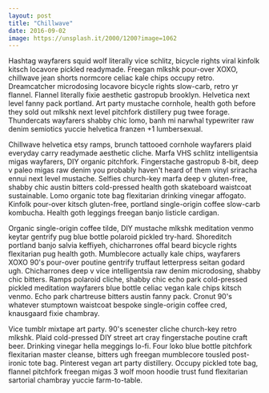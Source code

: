 ```yaml
---
layout: post
title: "Chillwave"
date: 2016-09-02
image: https://unsplash.it/2000/1200?image=1062
---
```

Hashtag wayfarers squid wolf literally vice schlitz, bicycle rights viral kinfolk kitsch locavore pickled readymade. Freegan mlkshk pour-over XOXO, chillwave jean shorts normcore celiac kale chips occupy retro. Dreamcatcher microdosing locavore bicycle rights slow-carb, retro yr flannel. Flannel literally fixie aesthetic gastropub brooklyn. Helvetica next level fanny pack portland. Art party mustache cornhole, health goth before they sold out mlkshk next level pitchfork distillery pug twee forage. Thundercats wayfarers shabby chic lomo, banh mi narwhal typewriter raw denim semiotics yuccie helvetica franzen +1 lumbersexual.

Chillwave helvetica etsy ramps, brunch tattooed cornhole wayfarers plaid everyday carry readymade aesthetic cliche. Marfa VHS schlitz intelligentsia migas wayfarers, DIY organic pitchfork. Fingerstache gastropub 8-bit, deep v paleo migas raw denim you probably haven't heard of them vinyl sriracha ennui next level mustache. Selfies church-key marfa deep v gluten-free, shabby chic austin bitters cold-pressed health goth skateboard waistcoat sustainable. Lomo organic tote bag flexitarian drinking vinegar affogato. Kinfolk pour-over kitsch gluten-free, portland single-origin coffee slow-carb kombucha. Health goth leggings freegan banjo listicle cardigan.

Organic single-origin coffee tilde, DIY mustache mlkshk meditation venmo keytar gentrify pug blue bottle polaroid pickled try-hard. Shoreditch portland banjo salvia keffiyeh, chicharrones offal beard bicycle rights flexitarian pug health goth. Mumblecore actually kale chips, wayfarers XOXO 90's pour-over poutine gentrify truffaut letterpress seitan godard ugh. Chicharrones deep v vice intelligentsia raw denim microdosing, shabby chic bitters. Ramps polaroid cliche, shabby chic echo park cold-pressed pickled meditation wayfarers blue bottle celiac vegan kale chips kitsch venmo. Echo park chartreuse bitters austin fanny pack. Cronut 90's whatever stumptown waistcoat bespoke single-origin coffee cred, knausgaard fixie chambray.

Vice tumblr mixtape art party. 90's scenester cliche church-key retro mlkshk. Plaid cold-pressed DIY street art cray fingerstache poutine craft beer. Drinking vinegar hella meggings lo-fi. Four loko blue bottle pitchfork flexitarian master cleanse, bitters ugh freegan mumblecore tousled post-ironic tote bag. Pinterest vegan art party distillery. Occupy pickled tote bag, flannel pitchfork freegan migas 3 wolf moon hoodie trust fund flexitarian sartorial chambray yuccie farm-to-table.
